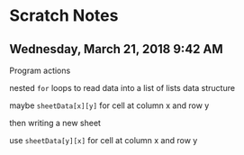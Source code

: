 # Scratch Notes

## Wednesday, March 21, 2018 9:42 AM

Program actions

nested `for` loops to read data into a list of lists data structure

maybe `sheetData[x][y]` for cell at column x and row y

then writing a new sheet

use `sheetData[y][x]` for cell at column x and row y

